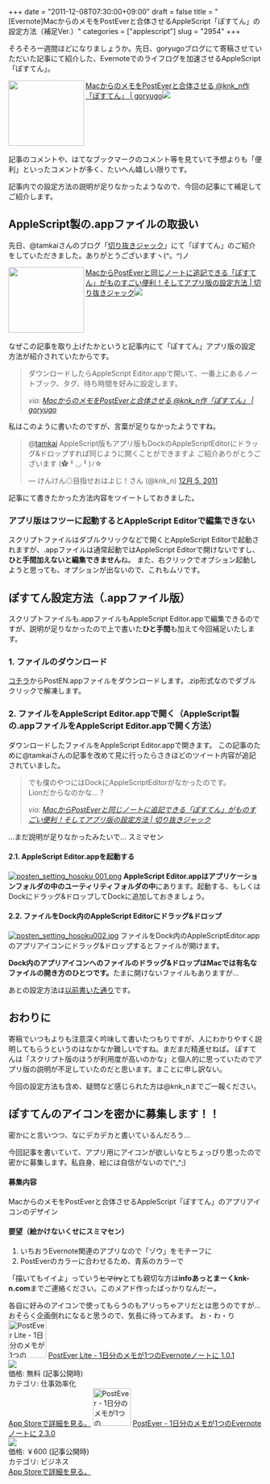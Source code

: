 +++
date = "2011-12-08T07:30:00+09:00"
draft = false
title = "[Evernote]MacからのメモをPostEverと合体させるAppleScript「ぽすてん」の設定方法（補足Ver.）"
categories = ["applescript"]
slug = "2954"
+++

そろそろ一週間ほどになりましょうか。先日、goryugoブログにて寄稿させていただいた記事にて紹介した、Evernoteでのライフログを加速させるAppleScript「ぽすてん」。

<table width="100%"><a href="http://goryugo.com/20111130/knk_n_evernote/" target="_blank"><img class="alignleft" align="left" border="0" src="http://capture.heartrails.com/150x130/shadow?http://goryugo.com/20111130/knk_n_evernote/"  width="150" height="130" /></a><a href="http://goryugo.com/20111130/knk_n_evernote/" target="_blank">MacからのメモをPostEverと合体させる @knk_n作「ぽすてん」 | goryugo</a><a href="http://b.hatena.ne.jp/entry/http://goryugo.com/20111130/knk_n_evernote/" target="_blank"><img border="0" src="http://b.hatena.ne.jp/entry/image/http://goryugo.com/20111130/knk_n_evernote/"  /></a></table>

記事のコメントや、はてなブックマークのコメント等を見ていて予想よりも「便利」といったコメントが多く、たいへん嬉しい限りです。

記事内での設定方法の説明が足りなかったようなので、今回の記事にて補足してご紹介します。<!--more--><h2>AppleScript製の.appファイルの取扱い</h2>
先日、@tamkaiさんのブログ「<a href="http://tamkai.com/blog" target="_blank">切り抜きジャック</a>」にて「ぽすてん」のご紹介をしていただきました。ありがとうございますヽ(^。^)ノ

<table width="100%"><a href="http://tamkai.com/blog/2011/12/05/658" target="_blank"><img class="alignleft" align="left" border="0" src="http://capture.heartrails.com/150x130/shadow?http://tamkai.com/blog/2011/12/05/658"  width="150" height="130" /></a><a href="http://tamkai.com/blog/2011/12/05/658" target="_blank">MacからPostEverと同じノートに追記できる「ぽすてん」がものすごい便利！そしてアプリ版の設定方法 | 切り抜きジャック</a><a href="http://b.hatena.ne.jp/entry/http://tamkai.com/blog/2011/12/05/658" target="_blank"><img border="0" src="http://b.hatena.ne.jp/entry/image/http://tamkai.com/blog/2011/12/05/658"  /></a></table>


なぜこの記事を取り上げたかというと記事内にて「ぽすてん」アプリ版の設定方法が紹介されていたからです。
<blockquote cite="http://goryugo.com/20111130/knk_n_evernote/" title="MacからのメモをPostEverと合体させる @knk_n作「ぽすてん」 | goryugo">
<p>ダウンロードしたらAppleScript Editor.appで開いて、一番上にあるノートブック、タグ、待ち時間を好みに設定します。</p>
<cite>via: <a href="http://goryugo.com/20111130/knk_n_evernote/" target="_blank">MacからのメモをPostEverと合体させる @knk_n作「ぽすてん」 | goryugo</a></cite>
</blockquote>
私はこのように書いたのですが、言葉が足りなかったようですね。

<blockquote class="twitter-tweet" data-in-reply-to="143536398606139392" lang="ja"><p>@<a href="https://twitter.com/tamkai">tamkai</a> AppleScript版もアプリ版もDockのAppleScriptEditorにドラッグ&ドロップすれば同じように開くことができますよ ご紹介ありがとうございます (✿╹◡╹)ﾉ☆</p>&mdash; けんけん◎目指せおはよじ！さん (@knk_n) <a href="https://twitter.com/knk_n/status/143539318789636098" data-datetime="2011-12-05T03:56:55+00:00">12月 5, 2011</a></blockquote>

記事にて書きたかった方法内容をツイートしておきました。

<h3>アプリ版はフツーに起動するとAppleScript Editorで編集できない</h3>
スクリプトファイルはダブルクリックなどで開くとAppleScript Editorで起動されますが、.appファイルは通常起動ではAppleScript Editorで開けないですし、<strong>ひと手間加えないと編集できません</strong>ね。
また、右クリックでオプション起動しようと思っても、オプションが出ないので、これもムリです。


<h2>ぽすてん設定方法（.appファイル版）</h2>
スクリプトファイルも.appファイルもAppleScript Editor.appで編集できるのですが、説明が足りなかったので上で書いた<strong>ひと手間</strong>も加えて今回補足いたします。
<h3>1. ファイルのダウンロード</h3>
<a href="https://knk-n.com/images/applescript/PostEN.app.zip" target="_blank">コチラ</a>からPostEN.appファイルをダウンロードします。.zip形式なのでダブルクリックで解凍します。

<h3>2. ファイルをAppleScript Editor.appで開く（AppleScript製の.appファイルをAppleScript Editor.appで開く方法）</h3>
ダウンロードしたファイルをAppleScript Editor.appで開きます。
この記事のために@tamkaiさんの記事を改めて見に行ったらさきほどのツイート内容が追記されていました。
<blockquote cite="http://tamkai.com/blog/2011/12/05/658" title="MacからPostEverと同じノートに追記できる「ぽすてん」がものすごい便利！そしてアプリ版の設定方法 | 切り抜きジャック">
<p>でも僕のやつにはDockにAppleScriptEditorがなかったのです。<br>
Lionだからなのかな…？</p>
<cite>via: <a href="http://tamkai.com/blog/2011/12/05/658" target="_blank">MacからPostEverと同じノートに追記できる「ぽすてん」がものすごい便利！そしてアプリ版の設定方法 | 切り抜きジャック</a></cite>
</blockquote>
…まだ説明が足りなかったみたいで… スミマセン

<h4>2.1. AppleScript Editor.appを起動する</h4>
<a href="https://knk-n.com/images/2011/12/posten_setting_hosoku-001.png" title="Posten setting hosoku 001"><img src="https://knk-n.com/images/2011/12/posten_setting_hosoku-001.png" title="posten_setting_hosoku 001.png" /></a>
<strong>AppleScript Editor.appはアプリケーションフォルダの中のユーティリティフォルダの中</strong>にあります。起動する、もしくはDockにドラッグ&ドロップしてDockに追加しておきましょう。
<h4>2.2. ファイルをDock内のAppleScript Editorにドラッグ&ドロップ</h4>
<a href="https://knk-n.com/images/2011/12/posten_setting_hosoku002.jpg" title="Posten setting hosoku002"><img src="https://knk-n.com/images/2011/12/posten_setting_hosoku002.jpg" title="posten_setting_hosoku002.jpg" /></a>
ファイルをDock内のAppleScriptEditor.appのアプリアイコンにドラッグ&ドロップするとファイルが開けます。

<strong>Dock内のアプリアイコンへのファイルのドラッグ&ドロップはMacでは有名なファイルの開き方のひとつです。</strong>たまに開けないファイルもありますが…

あとの設定方法は<a href="http://goryugo.com/20111130/knk_n_evernote/" target="_blank">以前書いた通り</a>です。

<h2>おわりに</h2>
寄稿でいつもよりも注意深く吟味して書いたつもりですが、人にわかりやすく説明してもらうというのはなかなか難しいですね。まだまだ精進せねば。
ぽすてんは「スクリプト版のほうが利用度が高いのかな」と個人的に思っていたのでアプリ版の説明が不足していたのだと思います。まことに申し訳ない。

今回の設定方法も含め、疑問など感じられた方は@knk_nまでご一報ください。
<h2>ぽすてんのアイコンを密かに募集します！！</h2>
密かにと言いつつ、なにデカデカと書いているんだろう…

今回記事を書いていて、アプリ用にアイコンが欲しいなとちょっぴり思ったので密かに募集します。私自身、絵には自信がないので(^_^;)
<h4>募集内容</h4>
MacからのメモをPostEverと合体させるAppleScript「ぽすてん」のアプリアイコンのデザイン
<h4>要望（絵かけないくせにスミマセン）</h4>
<ol>
<li>いちおうEvernote関連のアプリなので「ゾウ」をモチーフに</li>
<li>PostEverのカラーに合わせるため、青系のカラーで</li>
</ol>
「描いてもイイよ」っていう<del>ヒマ(ry</del>とても親切な方は<strong>infoあっとまーくknk-n.com</strong>までご連絡ください。このメアド作ったばっかりなんだー。

各自に好みのアイコンで使ってもらうのもアリっちゃアリだとは思うのですが…
おそらく企画倒れになると思うので、気長に待ってみます。
お・わ・り
<a href="http://itunes.apple.com/jp/app//id475299083?mt=8&uo=4" target="new"><img class="appstorehelper_appicn" width="75" height="75" src="http://a3.mzstatic.com/us/r1000/077/Purple/d8/d3/aa/mzl.zgcfxszb.png" alt="PostEver Lite - 1日分のメモが1つのEvernoteノートに - Atech inc."></a>
<a href="http://itunes.apple.com/jp/app//id475299083?mt=8&uo=4" target="new">PostEver Lite - 1日分のメモが1つのEvernoteノートに 1.0.1</a><br>
<a href="http://itunes.apple.com/jp/app//id475299083?mt=8&uo=4" target="itunes_store"><img class="appstorehelper_icn" src="http://ax.phobos.apple.com.edgesuite.net/ja_jp/images/web/linkmaker/badge_appstore-sm.gif" ></a><br>
価格: 無料 (記事公開時)<br>
カテゴリ: 仕事効率化<br>
<a href="http://itunes.apple.com/jp/app//id475299083?mt=8&uo=4" target="new">App Storeで詳細を見る。</a>
<a href="http://itunes.apple.com/jp/app//id422023962?mt=8&uo=4" target="new"><img class="appstorehelper_appicn" width="75" height="75" src="http://a1.mzstatic.com/us/r1000/094/Purple/f0/4e/18/mzm.vyucfpva.png" alt="PostEver - 1日分のメモが1つのEvernoteノートに - Atech inc."></a>
<a href="http://itunes.apple.com/jp/app//id422023962?mt=8&uo=4" target="new">PostEver - 1日分のメモが1つのEvernoteノートに 2.3.0</a><br>
<a href="http://itunes.apple.com/jp/app//id422023962?mt=8&uo=4" target="itunes_store"><img class="appstorehelper_icn" src="http://ax.phobos.apple.com.edgesuite.net/ja_jp/images/web/linkmaker/badge_appstore-sm.gif" ></a><br>
価格: &#65509;600 (記事公開時)<br>
カテゴリ: ビジネス<br>
<a href="http://itunes.apple.com/jp/app//id422023962?mt=8&uo=4" target="new">App Storeで詳細を見る。</a>
